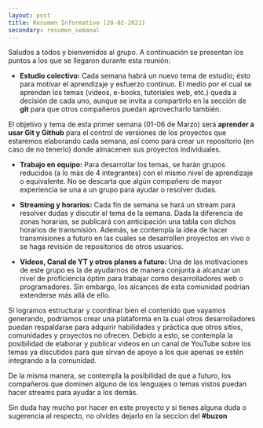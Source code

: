 ```yaml
---
layout: post
title: Resumen Informativo [28-02-2021]
secondary: resumen_semanal
---
```


Saludos a todos y bienvenidos al grupo. A continuación se presentan los puntos a los que se llegaron
durante esta reunión:

* **Estudio colectivo:** Cada semana habrá un nuevo tema de estudio; ésto para motivar el
  aprendizaje y esfuerzo continuo. El medio por el cual se aprendan los temas (videos, e-books,
  tutoriales web, etc.) queda a decisión de cada uno, aunque se invita a compartirlo en la sección
  de **git** para que otros compañeros puedan aprovecharlo también.
  
El objetivo y tema de esta primer semana (01-06 de Marzo) será **aprender a usar Git y Github** para
el control de versiones de los proyectos que estaremos elaborando cada semana, así como para crear
un repositorio (en caso de no tenerlo) donde almacenen sus proyectos individuales.

* **Trabajo en equipo:** Para desarrollar los temas, se harán grupos reducidos (a lo más de 4
  integrantes) con el mismo nivel de aprendizaje o equivalente. No se descarta que algún compañero
  de mayor experiencia se una a un grupo para ayudar o resolver dudas.

* **Streaming y horarios:** Cada fin de semana se hará un stream para resolver dudas y discutir el
  tema de la semana. Dada la diferencia de zonas horarias, se publicará con anticipación una tabla
  con dichos horarios de transmisión. Además, se contempla la idea de hacer transmisiones a futuro
  en las cuales se desarrollen proyectos en vivo o se haga revisión de repositorios de otros
  usuarios.
  
* **Videos, Canal de YT y otros planes a futuro:** Una de las motivaciones de este grupo es la de
  ayudarnos de manera conjunta a alcanzar un nivel de proficiencia óptim para trabajar como
  desarrolladores web o programadores. Sin embargo, los alcances de esta comunidad podrían
  extenderse más allá de ello.
  
 Si logramos estructurar y coordinar bien el contenido que vayamos generando, podríamos crear una
plataforma en la cual otros desarrolladores puedan respaldarse para adquirir habilidades y práctica
que otros sitios, comunidades y proyectos no ofrecen. Debido a esto, se contempla la posibilidad de
elaborar y publicar videos en un canal de YouTube sobre los temas ya discutidos para que sirvan de
apoyo a los que apenas se estén integrando a la comunidad. 

 De la misma manera, se contempla la posibilidad de que a futuro, los compañeros que dominen alguno
 de los lenguajes o temas vistos puedan hacer streams para ayudar a los demás.
 
Sin duda hay mucho por hacer en este proyecto y si tienes alguna duda o sugerencia al respecto, no
olvides dejarlo en la seccion del **#buzon**
